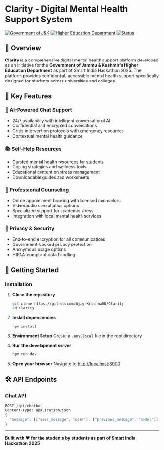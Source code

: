 # Clarity - Digital Mental Health Support System

[![Government of J&K](https://img.shields.io/badge/Government-Jammu%20%26%20Kashmir-blue)](https://jk.gov.in)
[![Higher Education Department](https://img.shields.io/badge/Department-Higher%20Education-green)](https://highereducationjk.gov.in)
[![Status](https://img.shields.io/badge/Status-Active-success)](https://github.com)

## 🎯 Overview

**Clarity** is a comprehensive digital mental health support platform developed as an initiative for the **Government of Jammu & Kashmir's Higher Education Department** as part of Smart India Hackathon 2025. The platform provides confidential, accessible mental health support specifically designed for students across universities and colleges.

## 🌟 Key Features

### 🤖 AI-Powered Chat Support

- 24/7 availability with intelligent conversational AI
- Confidential and encrypted conversations
- Crisis intervention protocols with emergency resources
- Contextual mental health guidance

### 📚 Self-Help Resources

- Curated mental health resources for students
- Coping strategies and wellness tools
- Educational content on stress management
- Downloadable guides and worksheets

### 📅 Professional Counseling

- Online appointment booking with licensed counselors
- Video/audio consultation options
- Specialized support for academic stress
- Integration with local mental health services

### 🔐 Privacy & Security

- End-to-end encryption for all communications
- Government-backed privacy protection
- Anonymous usage options
- HIPAA-compliant data handling

## 🚀 Getting Started

### Installation

1. **Clone the repository**

   ```bash
   git clone https://github.com/Ajay-Krishna00/Clarity
   cd Clarity
   ```

2. **Install dependencies**

   ```bash
   npm install
   ```

3. **Environment Setup**
   Create a `.env.local` file in the root directory
   <!-- ```env
   # API Configuration
   NEXT_PUBLIC_API_URL=your_api_endpoint
   CHATBOT_API_KEY=your_chatbot_api_key

   # Database Configuration
   DATABASE_URL=your_database_connection_string

   # Authentication
   NEXTAUTH_SECRET=your_nextauth_secret
   NEXTAUTH_URL=http://localhost:3000

   # Email Service
   EMAIL_SERVER_HOST=smtp.gmail.com
   EMAIL_SERVER_PORT=587
   EMAIL_SERVER_USER=your_email
   EMAIL_SERVER_PASSWORD=your_app_password

   # Calendar Integration
   GOOGLE_CALENDAR_API_KEY=your_google_calendar_key
   ``` -->

4. **Run the development server**

   ```bash
   npm run dev
   ```

5. **Open your browser**
   Navigate to [http://localhost:3000](http://localhost:3000)

## 🛠️ API Endpoints

### Chat API

```javascript
POST /api/chatbot
Content-Type: application/json
{
  "message": [["user_message", "user"], ["previous_message", "model"]]
}
```

---

**Built with ❤️ for the students by students as part of Smart India Hackathon 2025**
